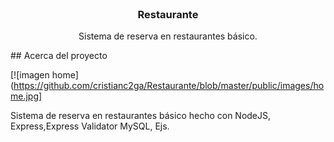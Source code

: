 <br />
<p align="center">
 

  <h3 align="center">Restaurante</h3>

  <p align="center">
    Sistema de reserva en restaurantes básico. 
    <br />
    
  </p>
</p>
## Acerca del proyecto

[![imagen home](https://github.com/cristianc2ga/Restaurante/blob/master/public/images/home.jpg]

Sistema de reserva en restaurantes básico hecho con NodeJS, Express,Express Validator MySQL, Ejs.